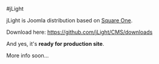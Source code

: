 #jLight

jLight is Joomla distribution based on [Square One](https://github.com/square-one).

Download here: https://github.com/jLight/CMS/downloads

And yes, it's __ready for production site__.

More info soon...